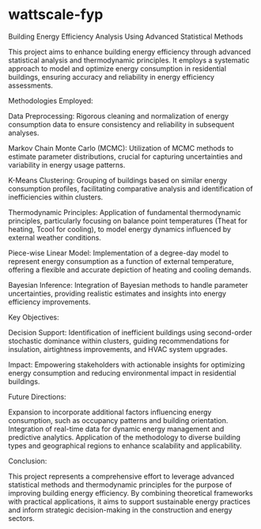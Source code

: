 # wattscale-fyp
Building Energy Efficiency Analysis Using Advanced Statistical Methods

This project aims to enhance building energy efficiency through advanced statistical analysis and thermodynamic principles. It employs a systematic approach to model and optimize energy consumption in residential buildings, ensuring accuracy and reliability in energy efficiency assessments.

Methodologies Employed:

Data Preprocessing: Rigorous cleaning and normalization of energy consumption data to ensure consistency and reliability in subsequent analyses.

Markov Chain Monte Carlo (MCMC): Utilization of MCMC methods to estimate parameter distributions, crucial for capturing uncertainties and variability in energy usage patterns.

K-Means Clustering: Grouping of buildings based on similar energy consumption profiles, facilitating comparative analysis and identification of inefficiencies within clusters.

Thermodynamic Principles: Application of fundamental thermodynamic principles, particularly focusing on balance point temperatures (Theat for heating, Tcool for cooling), to model energy dynamics influenced by external weather conditions.

Piece-wise Linear Model: Implementation of a degree-day model to represent energy consumption as a function of external temperature, offering a flexible and accurate depiction of heating and cooling demands.

Bayesian Inference: Integration of Bayesian methods to handle parameter uncertainties, providing realistic estimates and insights into energy efficiency improvements.

Key Objectives:

Decision Support: Identification of inefficient buildings using second-order stochastic dominance within clusters, guiding recommendations for insulation, airtightness improvements, and HVAC system upgrades.

Impact: Empowering stakeholders with actionable insights for optimizing energy consumption and reducing environmental impact in residential buildings.

Future Directions:

Expansion to incorporate additional factors influencing energy consumption, such as occupancy patterns and building orientation.
Integration of real-time data for dynamic energy management and predictive analytics.
Application of the methodology to diverse building types and geographical regions to enhance scalability and applicability.

Conclusion:

This project represents a comprehensive effort to leverage advanced statistical methods and thermodynamic principles for the purpose of improving building energy efficiency. By combining theoretical frameworks with practical applications, it aims to support sustainable energy practices and inform strategic decision-making in the construction and energy sectors.

